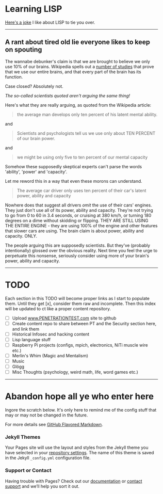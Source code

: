 # Learning LISP

[Here's a joke](https://byrslf.co/lisp-f1258a476fc6) I like about LISP to tie you over. 

---
## A rant about tired old lie everyone likes to keep on spouting

The wannabe debunker's claim is that we are brought to believe we only use 10% of our brains. Wikipedia spells out a [number of studies](https://en.wikipedia.org/wiki/Ten_percent_of_the_brain_myth) that prove that we use our entire brains, and that every part of the brain has its function.

Case closed? Absolutely not. 

*The so-called scientists quoted aren't arguing the same thing!*

Here's what they are really arguing, as quoted from the Wikipedia article:

> the average man develops only ten percent of his latent mental ability.

and

> Scientists and psychologists tell us we use only about TEN PERCENT of our brain power.

and

> we might be using only five to ten percent of our mental capacity

Somehow these supposedly skeptical experts can't parse the words 'ability', 'power' and 'capacity'.

Let me reword this in a way that even these morons can understand.

> The average car driver only uses ten percent of their car's latent power, ability and capacity

Nowhere does that suggest all drivers *omit* the use of their cars' engines. They just don't use all of its power, ability and capacity. They're not trying to go from 0 to 60 in 3.4 seconds, or cruising at 380 km/h, or turning 180 degrees on a dime without skidding or flipping. THEY ARE STILL USING THE ENTIRE ENGINE - they are using 100% of the engine and other features that slower cars are using. The brain claim is about power, ability and capacity. ONLY.

The people arguing this are supposedly scientists. But they've (probably intentionally) glossed over the obvious reality. Next time you feel the urge to perpetuate this nonsense, seriously consider using more of your brain's power, ability and capacity. 

---

# TODO

Each section in this TODO will become proper links as I start to populate them. Until they get [x], consider them raw and incomplete. Then this index will be updated to ct like a proper content repository.

- [ ] Upload www.PENETRATIONTEST.com site to github
- [ ] Create content repo to share between PT and the Security section here, and link them
- [ ] Historical Infosec and hacking content
- [ ] Lisp language stuff
- [ ] Raspberry Pi projects (configs, mpich, electronics, NiTi muscle wire etc.)
- [ ] Merlin's Whim (Magic and Mentalism)
- [ ] Music
- [ ] Glögg
- [ ] Misc Thoughts (psychology, weird math, life, word games etc.)

---

# Abandon hope all ye who enter here

Ingore the scratch below. It's only here to remind me of the config stuff that may or may not be changed in the future.

For more details see [GitHub Flavored Markdown](https://guides.github.com/features/mastering-markdown/).

### Jekyll Themes

Your Pages site will use the layout and styles from the Jekyll theme you have selected in your [repository settings](https://github.com/ksaj/ksaj.github.io/settings). The name of this theme is saved in the Jekyll `_config.yml` configuration file.

### Support or Contact

Having trouble with Pages? Check out our [documentation](https://help.github.com/categories/github-pages-basics/) or [contact support](https://github.com/contact) and we’ll help you sort it out.
